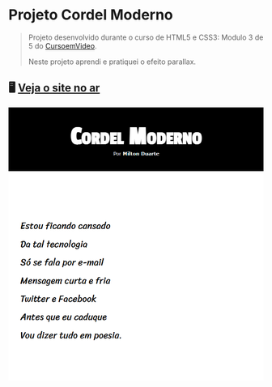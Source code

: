 # Projeto Cordel Moderno
> Projeto desenvolvido durante o curso de HTML5 e CSS3: Modulo 3 de 5 do [CursoemVideo](https://www.cursoemvideo.com).
> 
> Neste projeto aprendi e pratiquei o efeito parallax.
## 🖥️ [Veja o site no ar](https://rfluan.github.io/projeto-cordel/)
![foto](./.github/img-site-cordel.png)
